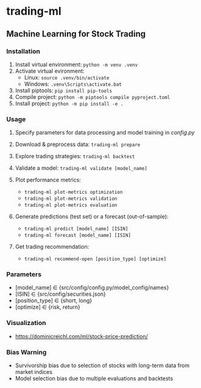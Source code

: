 # trading-ml
## Machine Learning for Stock Trading

### Installation
1. Install virtual environment: `python -m venv .venv`
2. Activate virtual evironment:
    - Linux: `source .venv/bin/activate`
    - Windows: `.venv\Scripts\activate.bat`
3. Install piptools: `pip install pip-tools`
4. Compile project: `python -m piptools compile pyproject.toml`
5. Install project: `python -m pip install -e .`

### Usage
1. Specify parameters for data processing and model training in *config.py*
2. Download & preprocess data: `trading-ml prepare`
3. Explore trading strategies: `trading-ml backtest`
4. Validate a model: `trading-ml validate [model_name]`

5. Plot performance metrics:
    - `trading-ml plot-metrics optimization`
    - `trading-ml plot-metrics validation`
    - `trading-ml plot-metrics evaluation`
6. Generate predictions (test set) or a forecast (out-of-sample):
    - `trading-ml predict [model_name] [ISIN]`
    - `trading-ml forecast [model_name] [ISIN]`

7. Get trading recommendation:
    - `trading-ml recommend-open [position_type] [optimize]`

### Parameters
- [model_name] ∈ {src/config/config.py/model_config/names}
- [ISIN] ∈ {src/config/securities.json}
- [position_type] ∈ {short, long}
- [optimize] ∈ {risk, return}

### Visualization
- https://dominicreichl.com/ml/stock-price-prediction/

### Bias Warning
- Survivorship bias due to selection of stocks with long-term data from market indices
- Model selection bias due to multiple evaluations and backtests
